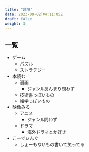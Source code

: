 ```yaml
---
title: "趣味"
date: 2023-09-02T04:11:05Z
draft: false
weight: 3
---
```


## 一覧

- ゲーム
  - パズル
  - ストラテジー
- 本読む
  - 漫画
    - ジャンルあんまり問わず
  - 技術書っぽいもの
  - 雑学っぽいもの
- 映像みる
  - アニメ
    - ジャンル問わず
  - ドラマ
    - 海外ドラマとか好き
- こーでぃんぐ
  - しょーもないもの書いて笑ってる
